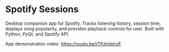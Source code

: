 # Spotify Sessions

Desktop companion app for Spotify. Tracks listening history, session time, displays song popularity, and provides playback controls for user. Built with Python, PyQt, and Spotify API.

App demonstration video: https://youtu.be/rTPJmIpjrzE
